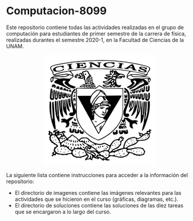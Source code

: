 # Computacion-8099
Este repositorio contiene todas las actividades realizadas en el grupo de computación para estudiantes de primer semestre de la carrera de física, realizadas durantes el semestre 2020-1, en la Facultad de Ciencias de la UNAM.

 <p align="center">
  <img src="imagenes/logo.png" width="300px" height="300px"/>
</p>

La siguiente lista contiene instrucciones para acceder a la información del repositorio:

 <ul>
  <li>El directorio de imagenes contiene las imágenes relevantes para las actividades que se hicieron en el curso (gráficas, diagramas, etc.). </li>
  <li>El directorio de soluciones contiene las soluciones de las diez tareas que se encargaron a lo largo del curso. </li>
</ul> 

 
